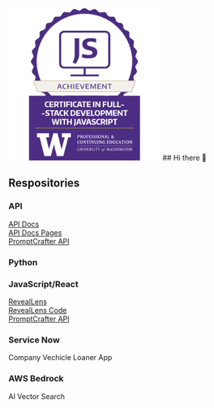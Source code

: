 <img src="js-fullstack.png" alt="Logo" width="300"/>
## Hi there 👋

## Respositories

### API
[API Docs](https://github.com/tihsle/to-do-service-sp25) <br/>
[API Docs Pages](https://tihsle.github.io/to-do-service-sp25/) <br/>
[PromptCrafter API](https://github.com/tihsle/PromptCrafter) <br/>

### Python

### JavaScript/React
[RevealLens](https://reveallens.vercel.app/) <br/>
[RevealLens Code](https://github.com/tihsle/320-win25-finalproject-tihsle)<br/>
[PromptCrafter API](https://github.com/tihsle/PromptCrafter) <br/>

### Service Now
Company Vechicle Loaner App

### AWS Bedrock
AI Vector Search


<!--
**tihsle/tihsle** is a ✨ _special_ ✨ repository because its `README.md` (this file) appears on your GitHub profile.

Here are some ideas to get you started:

- 🔭 I’m currently working on ...
- 🌱 I’m currently learning ...
- 👯 I’m looking to collaborate on ...
- 🤔 I’m looking for help with ...
- 💬 Ask me about ...
- 📫 How to reach me: ...
- 😄 Pronouns: ...
- ⚡ Fun fact: ...
-->
